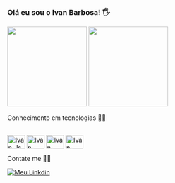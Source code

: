 ### Olá eu sou o Ivan Barbosa! 🖐️
</div>
<img height="180em" src="https://github-readme-stats.vercel.app/api?username=iivansbb1985&show_icons=true&theme=dark"/>
 <img height="180em" src="https://github-readme-stats.vercel.app/api/top-langs/?username=iivansbb1985&layout=compact&theme=dark"/>
<div>
 
 Conhecimento em tecnologias 🧑‍🎓
 
<div style= "display: inline_block"><br>
    <img align="center" alt="Ivan-Js" height="30" width="40" src="https://img.shields.io/badge/JavaScript-F7DF1E?style=for-the-badge&logo=javascript&logoColor=black">
    <img align="center" alt="Ivan-HTML" height="30" width="40" src="https://img.shields.io/badge/HTML5-E34F26?style=for-the-badge&logo=html5&logoColor=white">
    <img align="center" alt="Ivan-CSS" height="30" width="40" src="https://img.shields.io/badge/CSS-239120?&style=for-the-badge&logo=css3&logoColor=white">
    <img align="center" alt="Ivan-Python" height="30" width="40" src="https://img.shields.io/badge/Python-14354C?style=for-the-badge&logo=python&logoColor=white">
    
<div>
 
Contate me 👨‍💻
 
</div>
     <a href="https://www.linkedin.com/in/ivan-barbosa-98065618a/" target="_blank"><img src="https://img.shields.io/badge/LinkedIn-0077B5?style=for-the-badge&logo=linkedin&logoColor=white" alt="Meu Linkdin" target="_blank"></a>

 <div>
